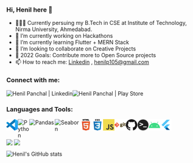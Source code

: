 ### Hi, Henil here 👋


- 👨🏻‍🎓 Currently persuing my B.Tech in CSE at Institute of Technology, Nirma University, Ahmedabad.
- 🔭 I’m currently working on Hackathons
- 🌱 I’m currently learning Flutter + MERN Stack
- 👯 I’m looking to collaborate on Creative Projects
- 🥅 2022 Goals: Contribute more to Open Source projects
- 📫 How to reach me: [Linkedin](https://www.linkedin.com/in/henil-panchal-9261b4228/) , henilp105@gmail.com
<!-- - 🤔 I’m looking for help with ... 
- 💬 Ask me about ...-->
<!-- - 😄 Pronouns: ...
- ⚡ Fun fact: ... -->



### Connect with me:

<a href="https://www.linkedin.com/in/henil-panchal-9261b4228/" target="_blank">
  <img align="left" alt="Henil Panchal | Linkedin" src="https://img.shields.io/badge/LinkedIn-0077B5?style=for-the-badge&logo=linkedin&logoColor=white" />
</a>
<a href="[https://play.google.com/store/apps/dev?id=6194928995061750437](https://play.google.com/store/apps/details?id=appinventor.ai_keyuriksppanchal.webview&gl=US)" target="_blank">
  <img align="left" alt="Henil Panchal | Play Store" src="https://img.shields.io/badge/Google_Play-414141?style=for-the-badge&logo=google-play&logoColor=white" />
</a>
<br/>


### Languages and Tools:

<img align="left" alt="Visual Studio Code" width="30px" src="https://raw.githubusercontent.com/github/explore/80688e429a7d4ef2fca1e82350fe8e3517d3494d/topics/visual-studio-code/visual-studio-code.png" />
<img align="left" alt="Python" width="30px" src="https://i.imgur.com/gnK58k4.png">
<img align="left" alt="Pandas" style="width: 7vw; min-width: 33px;" src="https://www.gstatic.com/devrel-devsite/prod/v24d520161c9661e427a3f6fa9973bfca56d0972dca82fa8ef65c709d915e80f3/tensorflow/images/lockup.svg">
<img align="left" alt="Seaborn" style="width: 7vw; min-width: 33px;" src="https://raw.githubusercontent.com/mwaskom/seaborn/master/doc/_static/logo-wide-lightbg.svg">
<img align="left" alt="HTML5" width="30px" src="https://raw.githubusercontent.com/github/explore/80688e429a7d4ef2fca1e82350fe8e3517d3494d/topics/html/html.png" />
<img align="left" alt="CSS3" width="30px" src="https://raw.githubusercontent.com/github/explore/80688e429a7d4ef2fca1e82350fe8e3517d3494d/topics/css/css.png" />
<img align="left" alt="JavaScript" width="30px" src="https://raw.githubusercontent.com/github/explore/80688e429a7d4ef2fca1e82350fe8e3517d3494d/topics/javascript/javascript.png" />
<img align="left" alt="Git" width="30px" src="https://raw.githubusercontent.com/github/explore/80688e429a7d4ef2fca1e82350fe8e3517d3494d/topics/git/git.png" />
<img align="left" alt="GitHub" width="30px" src="https://raw.githubusercontent.com/github/explore/78df643247d429f6cc873026c0622819ad797942/topics/github/github.png" />
<img align="left" alt="Terminal" width="30px" src="https://raw.githubusercontent.com/github/explore/80688e429a7d4ef2fca1e82350fe8e3517d3494d/topics/terminal/terminal.png" />
<img align="left" alt="Android" width="30px" src="https://raw.githubusercontent.com/github/explore/80688e429a7d4ef2fca1e82350fe8e3517d3494d/topics/android/android.png">
<img align="left" alt="Flutter" width="30px" src="https://raw.githubusercontent.com/github/explore/80688e429a7d4ef2fca1e82350fe8e3517d3494d/topics/flutter/flutter.png">


<br/>
<br/><br/>

<img align="center" src="https://github-readme-stats.vercel.app/api?username=henilp105&count_private=true&show_icons=true&theme=tokyonight" />

<img align="center" src="https://github-readme-stats.vercel.app/api/top-langs/?username=henilp105&layout=compact&theme=react" />

![Henil's GitHub stats](https://github-readme-streak-stats.herokuapp.com/?user=henilp105&theme=vision-friendly-dark)

